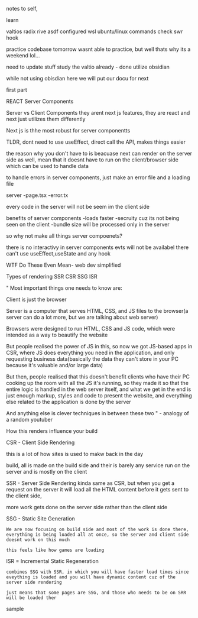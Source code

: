 notes to self, 

learn

valtios
radix
rive
asdf
configured wsl
ubuntu/linux commands check
swr hook


practice codebase tomorrow
wasnt able to practice, but well thats why its a weekend lol...

need to update stuff
study the valtio already - done
utilize obsidian


while not using obisdian here we will put our docu for next


first part 

REACT Server Components 


Server vs Client Components
they arent next js features, they are react and next just utilizes them differently 

Next js is thhe most robust for server componentts 

TLDR, dont need to use useEffect, direct call the API, makes things easier

the reason why you don't have to is beacuase next can render on the server side as well, mean that it doesnt have to run on the client/browser side which can be used to handle data


to handle errors in server components, just make an error file and a loading file 


server 
        -page.tsx
        -error.tx

every code in the server will not be seem im the client side 

benefits of server components
 -loads faster
 -secruity cuz its not being seen on the client 
 -bundle size will be processed only in the server


 so why not make all things server compoenets?

 there is no interactivy in server components
 evts will not be availabel there
 can't use useEffect,useState and any hook


WTF Do These Even Mean- web dev simplified


Types of rendering 
SSR 
CSR
SSG
ISR



"
Most important things one needs to know are:

Client is just the browser

Server is a computer that serves HTML, CSS, and JS files to the browser(a server can do a lot more, but we are talking about web server)

Browsers were designed to run HTML, CSS and JS code, which were intended as a way to beautify the website

But people realised the power of JS in this, so now we got JS-based apps in CSR, where JS does everything you need in the application, and only requesting business data(basically the data they can't store in your PC because it's valuable and/or large data)

But then, people realised that this doesn't benefit clients who have their PC cooking up the room with all the JS it's running, so they made it so that the entire logic is handled in the web server itself, and what we get in the end is just enough markup, styles and code to present the website, and everything else related to the application is done by the server

And anything else is clever techniques in between these two
"  - analogy of a random youtuber


How this renders influence your build 


CSR - Client  Side Rendering

 this is a lot of how sites is used to makw back in the day

 build, all is made on the build side and their is barely any service run on the server and is mostly on the client

SSR - Server Side Rendering
  kinda same as CSR, but when you get a request on the server it will load all the HTML content before it gets sent to the client side, 
  
  more work gets done on the server side rather than the client side

SSG - Static Site Generation

    We are now focusing on build side and most of the work is done there, everything is being loaded all at once, so the server and client side doesnt work on this much

    this feels like how games are loading


ISR = Incremental Static Regeneration

    combines SSG with SSR, in which you will have faster load times since eveything is loaded and you will have dynamic content cuz of the server side rendering

    just means that some pages are SSG, and those who needs to be on SRR will be loaded ther




sample